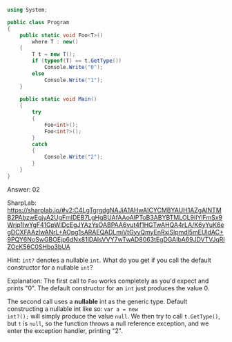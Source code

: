 ```cs
using System;

public class Program
{
    public static void Foo<T>()
        where T : new()
    {
        T t = new T();
        if (typeof(T) == t.GetType())
            Console.Write("0");
        else
            Console.Write("1");
    }
    
    public static void Main()
    {
        try
        {
            Foo<int>();
            Foo<int?>();
        }
        catch
        {
            Console.Write("2");
        }
    }
}
```

Answer: 02

SharpLab: https://sharplab.io/#v2:C4LgTgrgdgNAJiA1AHwAICYCMBYAUH1AZgAINTMB2PAbzwEgjyA2UgFmIDEB7LgHgBUAfAAoAlPToB3ABYBTMLOL9iIYlFmSx9Wrjp1lwYgF41GpWIDcEgJYAzYsOABPAA6yut4f1HGTwAHQA4rLA/K6yYuK6egDCXFAAzlwANrL+AOpg1sARAEQADLmiVtGyyQmyEnRxiSlpmdl5mEUldAC+9PQY6NoSwGBOEjp6dNx81lDAIsVVY7wTwAD8063tEgDGAIbA69JDVTVJqRlZOcK56C0SHbo3bUA

Hint:
<code>int?</code> denotes a nullable <code>int</code>. What do you get if you call the default constructor for a nullable <code>int</code>?

Explanation:
The first call to <code>Foo</code> works completely as you'd expect and prints "0". The default constructor for an <code>int</code> just produces the value 0.

The second call uses a <b>nullable</b> int as the generic type. Default constructing a nullable int like so: <code>var a = new int?();</code> will simply produce the value <code>null</code>. We then try to call <code>t.GetType()</code>, but <code>t</code> is <code>null</code>, so the function throws a null reference exception, and we enter the exception handler, printing "2".
